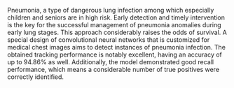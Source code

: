 Pneumonia, a type of dangerous lung infection among which especially children and seniors are in high risk. Early detection and timely intervention is the key for the successful management of pneumonia anomalies during early lung stages. This approach considerably raises the odds of survival. A special design of convolutional neural networks that is customized for medical chest images aims to detect instances of pneumonia infection. The obtained tracking performance is notably excellent, having an accuracy of up to 94.86% as well. Additionally, the model demonstrated good recall performance, which means a considerable number of true positives were correctly identified. 
